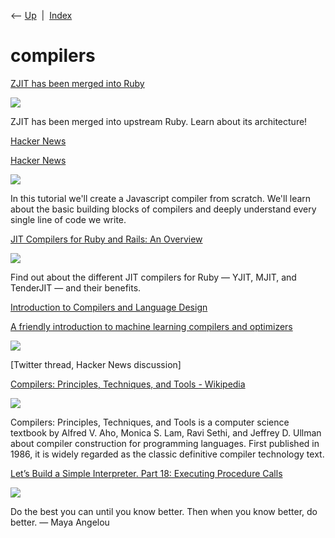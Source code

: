 <div class="nav">

⟵ [Up](index.html)  \|  [Index](index.html)

</div>

# compilers

<div class="cards">

<div class="card">

<div class="card-title">

[ZJIT has been merged into
Ruby](https://railsatscale.com/2025-05-14-merge-zjit/)

</div>

<div class="card-image">

[![](https://railsatscale.com/2025-05-14-merge-zjit/923d94e0ea1f7b97edaec8c0b5b993c29f9fb3e5.png)](https://railsatscale.com/2025-05-14-merge-zjit/)

</div>

ZJIT has been merged into upstream Ruby. Learn about its architecture!

</div>

<div class="card">

<div class="card-title">

[Hacker
News](https://www.cs.cornell.edu/courses/cs6120/2020fa/self-guided)

</div>

</div>

<div class="card">

<div class="card-title">

[Hacker News](https://citw.dev/tutorial/create-your-own-compiler)

</div>

<div class="card-image">

[![](https://citw.dev/cover.png)](https://citw.dev/tutorial/create-your-own-compiler)

</div>

In this tutorial we'll create a Javascript compiler from scratch. We'll
learn about the basic building blocks of compilers and deeply understand
every single line of code we write.

</div>

<div class="card">

<div class="card-title">

[JIT Compilers for Ruby and Rails: An
Overview](https://blog.appsignal.com/2022/09/07/jit-compilers-for-ruby-and-rails-an-overview.html)

</div>

<div class="card-image">

[![](https://ondemand.bannerbear.com/signedurl/Mn62mqoVbWvyB5wgQ1/image.jpg?modifications=W3sibmFtZSI6InRpdGxlIiwidGV4dCI6IkpJVCBDb21waWxlcnMgZm9yIFJ1YnkgYW5kIFJhaWxzOiBBbiBPdmVydmlldyJ9LHsibmFtZSI6ImltYWdlIiwiaW1hZ2VfdXJsIjoiaHR0cHM6Ly9hcHBzaWduYWwtbmV4dGpzLWJsb2ctbnlxcjZxY3I4LWFwcHNpZ25hbC52ZXJjZWwuYXBwL2ltYWdlcy9ibG9nLzIwMjItMDkvaml0LXJ1YnkuanBnIn0seyJuYW1lIjoiY2F0ZWdvcnlfbG9nbyIsImltYWdlX3VybCI6Imh0dHBzOi8vYXBwc2lnbmFsLW5leHRqcy1ibG9nLW55cXI2cWNyOC1hcHBzaWduYWwudmVyY2VsLmFwcC9pbWFnZXMvbG9nb3MvcnVieS1sb2dvLnBuZyJ9XQ&s=e70b756b3e8b38ef79990b8853b376dd5b620ea9ffcbd3296dc9bcea50ffe516)](https://blog.appsignal.com/2022/09/07/jit-compilers-for-ruby-and-rails-an-overview.html)

</div>

Find out about the different JIT compilers for Ruby — YJIT, MJIT, and
TenderJIT — and their benefits.

</div>

<div class="card">

<div class="card-title">

[Introduction to Compilers and Language
Design](https://www3.nd.edu/~dthain/compilerbook)

</div>

</div>

<div class="card">

<div class="card-title">

[A friendly introduction to machine learning compilers and
optimizers](https://huyenchip.com/2021/09/07/a-friendly-introduction-to-machine-learning-compilers-and-optimizers.html)

</div>

<div class="card-image">

[![](https://huyenchip.com/assets/pics/compilers/6_framework_hardware_compatibility.png)](https://huyenchip.com/2021/09/07/a-friendly-introduction-to-machine-learning-compilers-and-optimizers.html)

</div>

\[Twitter thread, Hacker News discussion\]

</div>

<div class="card">

<div class="card-title">

[Compilers: Principles, Techniques, and Tools -
Wikipedia](https://en.wikipedia.org/wiki/Compilers:_Principles,_Techniques,_and_Tools)

</div>

<div class="card-image">

[![](https://upload.wikimedia.org/wikipedia/en/a/a3/Purple_dragon_book_b.jpg)](https://en.wikipedia.org/wiki/Compilers:_Principles,_Techniques,_and_Tools)

</div>

Compilers: Principles, Techniques, and Tools is a computer science
textbook by Alfred V. Aho, Monica S. Lam, Ravi Sethi, and Jeffrey D.
Ullman about compiler construction for programming languages. First
published in 1986, it is widely regarded as the classic definitive
compiler technology text.

</div>

<div class="card">

<div class="card-title">

[Let’s Build a Simple Interpreter. Part 18: Executing Procedure
Calls](https://ruslanspivak.com/lsbasi-part18)

</div>

<div class="card-image">

[![](https://ruslanspivak.com/lsbasi-part18/lsbasi_part18_milestones.png)](https://ruslanspivak.com/lsbasi-part18)

</div>

Do the best you can until you know better. Then when you know better, do
better. ― Maya Angelou

</div>

</div>
